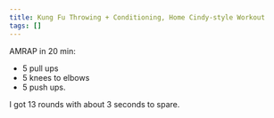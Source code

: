 ```yaml
---
title: Kung Fu Throwing + Conditioning, Home Cindy-style Workout
tags: []
---
```


AMRAP in 20 min: 

- 5 pull ups
- 5 knees to elbows
- 5 push ups.

I got 13 rounds with about 3 seconds to spare.
